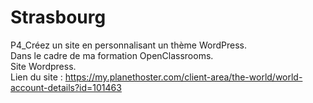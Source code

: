 # Strasbourg
P4_Créez un site en personnalisant un thème WordPress.<br>
Dans le cadre de ma formation OpenClassrooms.<br>
Site Wordpress.<br>
Lien du site : https://my.planethoster.com/client-area/the-world/world-account-details?id=101463
